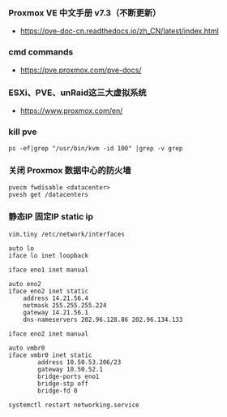 
### Proxmox VE 中文手册 v7.3（不断更新）
- https://pve-doc-cn.readthedocs.io/zh_CN/latest/index.html
### cmd commands
- https://pve.proxmox.com/pve-docs/
### ESXi、PVE、unRaid这三大虚拟系统 
- https://www.proxmox.com/en/

### kill pve
```shell
ps -ef|grep "/usr/bin/kvm -id 100" |grep -v grep
```

### 关闭 Proxmox 数据中心的防火墙
```shell
pvecm fwdisable <datacenter>
pvesh get /datacenters

```

### 静态IP 固定IP static ip
```shell
vim.tiny /etc/network/interfaces
```
```text
auto lo
iface lo inet loopback

iface eno1 inet manual

auto eno2
iface eno2 inet static
    address 14.21.56.4
    netmask 255.255.255.224
    gateway 14.21.56.1
    dns-nameservers 202.96.128.86 202.96.134.133

iface eno2 inet manual

auto vmbr0
iface vmbr0 inet static
        address 10.50.53.206/23
        gateway 10.50.52.1
        bridge-ports eno1
        bridge-stp off
        bridge-fd 0
```
```shell
systemctl restart networking.service
```